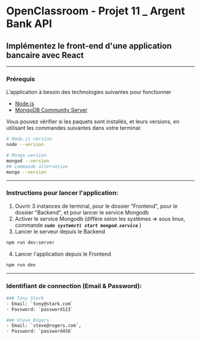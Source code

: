 # OpenClassroom - Projet 11 _ Argent Bank API

## Implémentez le front-end d'une application bancaire avec React

<hr>

### Prérequis

L'application à besoin des technologies suivantes pour fonctionner

- [Node.js](https://nodejs.org/en/)
- [MongoDB Community Server](https://www.mongodb.com/try/download/community)

Vous pouvez vérifier si les paquets sont installés, et leurs versions, en utilisant les commandes suivantes dans votre terminal:

```bash
# Node.js version
node --version

# Mongo version
mongod --version
## commande alternative
mongo --version
```
<hr>

### Instructions pour lancer l'application:

1. Ouvrir 3 instances de terminal, pour le dossier "Frontend", pour le dossier "Backend", et pour lancer le service Mongodb
2. Activer le service Mongodb (diffère selon les systèmes => sous linux, commande <i><b>`sudo systemctl start mongod.service`</b></i> )
3. Lancer le serveur depuis le Backend
```bash
npm run dev:server
```
4. Lancer l'application depuis le Frontend
```bash
npm run dev
```
<hr>

### Identifiant de connection (Email & Password):
```bash
### Tony Stark
- Email: `tony@stark.com`
- Password: `password123`

### Steve Rogers
- Email: `steve@rogers.com`,
- Password: `password456`
```